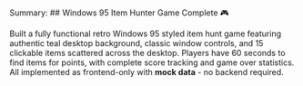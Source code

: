 Summary: ## Windows 95 Item Hunter Game Complete 🎮

Built a fully functional retro Windows 95 styled item hunt game featuring authentic teal desktop background, classic window controls, and 15 clickable items scattered across the desktop. 
Players have 60 seconds to find items for points, with complete score tracking and game over statistics. All implemented as frontend-only with **mock data** - no backend required.
